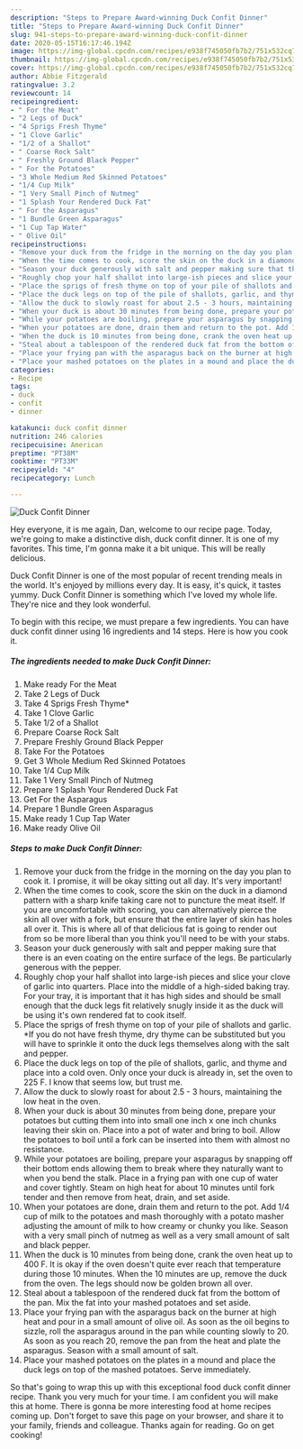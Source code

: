```yaml
---
description: "Steps to Prepare Award-winning Duck Confit Dinner"
title: "Steps to Prepare Award-winning Duck Confit Dinner"
slug: 941-steps-to-prepare-award-winning-duck-confit-dinner
date: 2020-05-15T16:17:46.194Z
image: https://img-global.cpcdn.com/recipes/e938f745050fb7b2/751x532cq70/duck-confit-dinner-recipe-main-photo.jpg
thumbnail: https://img-global.cpcdn.com/recipes/e938f745050fb7b2/751x532cq70/duck-confit-dinner-recipe-main-photo.jpg
cover: https://img-global.cpcdn.com/recipes/e938f745050fb7b2/751x532cq70/duck-confit-dinner-recipe-main-photo.jpg
author: Abbie Fitzgerald
ratingvalue: 3.2
reviewcount: 14
recipeingredient:
- " For the Meat"
- "2 Legs of Duck"
- "4 Sprigs Fresh Thyme"
- "1 Clove Garlic"
- "1/2 of a Shallot"
- " Coarse Rock Salt"
- " Freshly Ground Black Pepper"
- " For the Potatoes"
- "3 Whole Medium Red Skinned Potatoes"
- "1/4 Cup Milk"
- "1 Very Small Pinch of Nutmeg"
- "1 Splash Your Rendered Duck Fat"
- " For the Asparagus"
- "1 Bundle Green Asparagus"
- "1 Cup Tap Water"
- " Olive Oil"
recipeinstructions:
- "Remove your duck from the fridge in the morning on the day you plan to cook it. I promise, it will be okay sitting out all day. It&#39;s very important!"
- "When the time comes to cook, score the skin on the duck in a diamond pattern with a sharp knife taking care not to puncture the meat itself. If you are uncomfortable with scoring, you can alternatively pierce the skin all over with a fork, but ensure that the entire layer of skin has holes all over it. This is where all of that delicious fat is going to render out from so be more liberal than you think you&#39;ll need to be with your stabs."
- "Season your duck generously with salt and pepper making sure that there is an even coating on the entire surface of the legs. Be particularly generous with the pepper."
- "Roughly chop your half shallot into large-ish pieces and slice your clove of garlic into quarters. Place into the middle of a high-sided baking tray. For your tray, it is important that it has high sides and should be small enough that the duck legs fit relatively snugly inside it as the duck will be using it&#39;s own rendered fat to cook itself."
- "Place the sprigs of fresh thyme on top of your pile of shallots and garlic. *If you do not have fresh thyme, dry thyme can be substituted but you will have to sprinkle it onto the duck legs themselves along with the salt and pepper."
- "Place the duck legs on top of the pile of shallots, garlic, and thyme and place into a cold oven. Only once your duck is already in, set the oven to 225 F. I know that seems low, but trust me."
- "Allow the duck to slowly roast for about 2.5 - 3 hours, maintaining the low heat in the oven."
- "When your duck is about 30 minutes from being done, prepare your potatoes but cutting them into into small one inch x one inch chunks leaving their skin on. Place into a pot of water and bring to boil. Allow the potatoes to boil until a fork can be inserted into them with almost no resistance."
- "While your potatoes are boiling, prepare your asparagus by snapping off their bottom ends allowing them to break where they naturally want to when you bend the stalk. Place in a frying pan with one cup of water and cover tightly. Steam on high heat for about 10 minutes until fork tender and then remove from heat, drain, and set aside."
- "When your potatoes are done, drain them and return to the pot. Add 1/4 cup of milk to the potatoes and mash thoroughly with a potato masher adjusting the amount of milk to how creamy or chunky you like. Season with a very small pinch of nutmeg as well as a very small amount of salt and black pepper."
- "When the duck is 10 minutes from being done, crank the oven heat up to 400 F. It is okay if the oven doesn&#39;t quite ever reach that temperature during those 10 minutes. When the 10 minutes are up, remove the duck from the oven. The legs should now be golden brown all over."
- "Steal about a tablespoon of the rendered duck fat from the bottom of the pan. Mix the fat into your mashed potatoes and set aside."
- "Place your frying pan with the asparagus back on the burner at high heat and pour in a small amount of olive oil. As soon as the oil begins to sizzle, roll the asparagus around in the pan while counting slowly to 20. As soon as you reach 20, remove the pan from the heat and plate the asparagus. Season with a small amount of salt."
- "Place your mashed potatoes on the plates in a mound and place the duck legs on top of the mashed potatoes. Serve immediately."
categories:
- Recipe
tags:
- duck
- confit
- dinner

katakunci: duck confit dinner 
nutrition: 246 calories
recipecuisine: American
preptime: "PT38M"
cooktime: "PT33M"
recipeyield: "4"
recipecategory: Lunch

---
```



![Duck Confit Dinner](https://img-global.cpcdn.com/recipes/e938f745050fb7b2/751x532cq70/duck-confit-dinner-recipe-main-photo.jpg)

Hey everyone, it is me again, Dan, welcome to our recipe page. Today, we're going to make a distinctive dish, duck confit dinner. It is one of my favorites. This time, I'm gonna make it a bit unique. This will be really delicious.



Duck Confit Dinner is one of the most popular of recent trending meals in the world. It's enjoyed by millions every day. It is easy, it's quick, it tastes yummy. Duck Confit Dinner is something which I've loved my whole life. They're nice and they look wonderful.


To begin with this recipe, we must prepare a few ingredients. You can have duck confit dinner using 16 ingredients and 14 steps. Here is how you cook it.

<!--inarticleads1-->

##### The ingredients needed to make Duck Confit Dinner:

1. Make ready  For the Meat
1. Take 2 Legs of Duck
1. Take 4 Sprigs Fresh Thyme*
1. Take 1 Clove Garlic
1. Take 1/2 of a Shallot
1. Prepare  Coarse Rock Salt
1. Prepare  Freshly Ground Black Pepper
1. Take  For the Potatoes
1. Get 3 Whole Medium Red Skinned Potatoes
1. Take 1/4 Cup Milk
1. Take 1 Very Small Pinch of Nutmeg
1. Prepare 1 Splash Your Rendered Duck Fat
1. Get  For the Asparagus
1. Prepare 1 Bundle Green Asparagus
1. Make ready 1 Cup Tap Water
1. Make ready  Olive Oil




<!--inarticleads2-->

##### Steps to make Duck Confit Dinner:

1. Remove your duck from the fridge in the morning on the day you plan to cook it. I promise, it will be okay sitting out all day. It&#39;s very important!
1. When the time comes to cook, score the skin on the duck in a diamond pattern with a sharp knife taking care not to puncture the meat itself. If you are uncomfortable with scoring, you can alternatively pierce the skin all over with a fork, but ensure that the entire layer of skin has holes all over it. This is where all of that delicious fat is going to render out from so be more liberal than you think you&#39;ll need to be with your stabs.
1. Season your duck generously with salt and pepper making sure that there is an even coating on the entire surface of the legs. Be particularly generous with the pepper.
1. Roughly chop your half shallot into large-ish pieces and slice your clove of garlic into quarters. Place into the middle of a high-sided baking tray. For your tray, it is important that it has high sides and should be small enough that the duck legs fit relatively snugly inside it as the duck will be using it&#39;s own rendered fat to cook itself.
1. Place the sprigs of fresh thyme on top of your pile of shallots and garlic. *If you do not have fresh thyme, dry thyme can be substituted but you will have to sprinkle it onto the duck legs themselves along with the salt and pepper.
1. Place the duck legs on top of the pile of shallots, garlic, and thyme and place into a cold oven. Only once your duck is already in, set the oven to 225 F. I know that seems low, but trust me.
1. Allow the duck to slowly roast for about 2.5 - 3 hours, maintaining the low heat in the oven.
1. When your duck is about 30 minutes from being done, prepare your potatoes but cutting them into into small one inch x one inch chunks leaving their skin on. Place into a pot of water and bring to boil. Allow the potatoes to boil until a fork can be inserted into them with almost no resistance.
1. While your potatoes are boiling, prepare your asparagus by snapping off their bottom ends allowing them to break where they naturally want to when you bend the stalk. Place in a frying pan with one cup of water and cover tightly. Steam on high heat for about 10 minutes until fork tender and then remove from heat, drain, and set aside.
1. When your potatoes are done, drain them and return to the pot. Add 1/4 cup of milk to the potatoes and mash thoroughly with a potato masher adjusting the amount of milk to how creamy or chunky you like. Season with a very small pinch of nutmeg as well as a very small amount of salt and black pepper.
1. When the duck is 10 minutes from being done, crank the oven heat up to 400 F. It is okay if the oven doesn&#39;t quite ever reach that temperature during those 10 minutes. When the 10 minutes are up, remove the duck from the oven. The legs should now be golden brown all over.
1. Steal about a tablespoon of the rendered duck fat from the bottom of the pan. Mix the fat into your mashed potatoes and set aside.
1. Place your frying pan with the asparagus back on the burner at high heat and pour in a small amount of olive oil. As soon as the oil begins to sizzle, roll the asparagus around in the pan while counting slowly to 20. As soon as you reach 20, remove the pan from the heat and plate the asparagus. Season with a small amount of salt.
1. Place your mashed potatoes on the plates in a mound and place the duck legs on top of the mashed potatoes. Serve immediately.




So that's going to wrap this up with this exceptional food duck confit dinner recipe. Thank you very much for your time. I am confident you will make this at home. There is gonna be more interesting food at home recipes coming up. Don't forget to save this page on your browser, and share it to your family, friends and colleague. Thanks again for reading. Go on get cooking!
